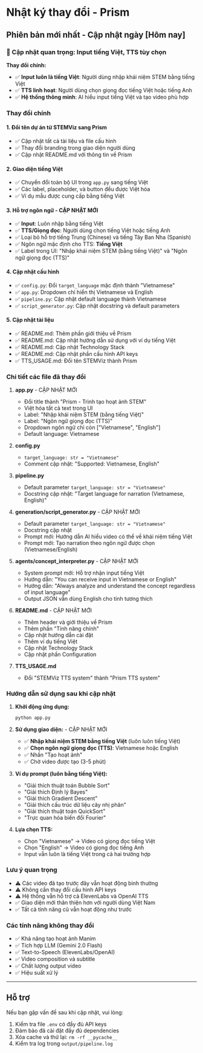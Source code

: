 # Nhật ký thay đổi - Prism

## Phiên bản mới nhất - Cập nhật ngày [Hôm nay]

### 🎯 Cập nhật quan trọng: Input tiếng Việt, TTS tùy chọn

**Thay đổi chính:**
- ✅ **Input luôn là tiếng Việt**: Người dùng nhập khái niệm STEM bằng tiếng Việt
- ✅ **TTS linh hoạt**: Người dùng chọn giọng đọc tiếng Việt hoặc tiếng Anh
- ✅ **Hệ thống thông minh**: AI hiểu input tiếng Việt và tạo video phù hợp

### Thay đổi chính

#### 1. Đổi tên dự án từ STEMViz sang Prism
- ✅ Cập nhật tất cả tài liệu và file cấu hình
- ✅ Thay đổi branding trong giao diện người dùng
- ✅ Cập nhật README.md với thông tin về Prism

#### 2. Giao diện tiếng Việt
- ✅ Chuyển đổi toàn bộ UI trong `app.py` sang tiếng Việt
- ✅ Các label, placeholder, và button đều được Việt hóa
- ✅ Ví dụ mẫu được cung cấp bằng tiếng Việt

#### 3. Hỗ trợ ngôn ngữ - CẬP NHẬT MỚI
- ✅ **Input**: Luôn nhập bằng tiếng Việt
- ✅ **TTS/Giọng đọc**: Người dùng chọn tiếng Việt hoặc tiếng Anh
- ✅ Loại bỏ hỗ trợ tiếng Trung (Chinese) và tiếng Tây Ban Nha (Spanish)
- ✅ Ngôn ngữ mặc định cho TTS: **Tiếng Việt**
- ✅ Label trong UI: "Nhập khái niệm STEM (bằng tiếng Việt)" và "Ngôn ngữ giọng đọc (TTS)"

#### 4. Cập nhật cấu hình
- ✅ `config.py`: Đổi `target_language` mặc định thành "Vietnamese"
- ✅ `app.py`: Dropdown chỉ hiển thị Vietnamese và English
- ✅ `pipeline.py`: Cập nhật default language thành Vietnamese
- ✅ `script_generator.py`: Cập nhật docstring và default parameters

#### 5. Cập nhật tài liệu
- ✅ README.md: Thêm phần giới thiệu về Prism
- ✅ README.md: Cập nhật hướng dẫn sử dụng với ví dụ tiếng Việt
- ✅ README.md: Cập nhật Technology Stack
- ✅ README.md: Cập nhật phần cấu hình API keys
- ✅ TTS_USAGE.md: Đổi tên STEMViz thành Prism

### Chi tiết các file đã thay đổi

1. **app.py** - CẬP NHẬT MỚI
   - Đổi title thành "Prism - Trình tạo hoạt ảnh STEM"
   - Việt hóa tất cả text trong UI
   - Label: "Nhập khái niệm STEM (bằng tiếng Việt)"
   - Label: "Ngôn ngữ giọng đọc (TTS)"
   - Dropdown ngôn ngữ chỉ còn ["Vietnamese", "English"]
   - Default language: Vietnamese

2. **config.py**
   - `target_language: str = "Vietnamese"`
   - Comment cập nhật: "Supported: Vietnamese, English"

3. **pipeline.py**
   - Default parameter `target_language: str = "Vietnamese"`
   - Docstring cập nhật: "Target language for narration (Vietnamese, English)"

4. **generation/script_generator.py** - CẬP NHẬT MỚI
   - Default parameter `target_language: str = "Vietnamese"`
   - Docstring cập nhật
   - Prompt mới: Hướng dẫn AI hiểu video có thể về khái niệm tiếng Việt
   - Prompt mới: Tạo narration theo ngôn ngữ được chọn (Vietnamese/English)

5. **agents/concept_interpreter.py** - CẬP NHẬT MỚI
   - System prompt mới: Hỗ trợ nhận input tiếng Việt
   - Hướng dẫn: "You can receive input in Vietnamese or English"
   - Hướng dẫn: "Always analyze and understand the concept regardless of input language"
   - Output JSON vẫn dùng English cho tính tương thích

6. **README.md** - CẬP NHẬT MỚI
   - Thêm header và giới thiệu về Prism
   - Thêm phần "Tính năng chính"
   - Cập nhật hướng dẫn cài đặt
   - Thêm ví dụ tiếng Việt
   - Cập nhật Technology Stack
   - Cập nhật phần Configuration

6. **TTS_USAGE.md**
   - Đổi "STEMViz TTS system" thành "Prism TTS system"

### Hướng dẫn sử dụng sau khi cập nhật

1. **Khởi động ứng dụng:**
   ```bash
   python app.py
   ```

2. **Sử dụng giao diện:** - CẬP NHẬT MỚI
   - ✅ **Nhập khái niệm STEM bằng tiếng Việt** (luôn luôn tiếng Việt)
   - ✅ **Chọn ngôn ngữ giọng đọc (TTS)**: Vietnamese hoặc English
   - ✅ Nhấn "Tạo hoạt ảnh"
   - ✅ Chờ video được tạo (3-5 phút)

3. **Ví dụ prompt (luôn bằng tiếng Việt):**
   - "Giải thích thuật toán Bubble Sort"
   - "Giải thích Định lý Bayes"
   - "Giải thích Gradient Descent"
   - "Giải thích cấu trúc dữ liệu cây nhị phân"
   - "Giải thích thuật toán QuickSort"
   - "Trực quan hóa biến đổi Fourier"

4. **Lựa chọn TTS:**
   - Chọn "Vietnamese" → Video có giọng đọc tiếng Việt
   - Chọn "English" → Video có giọng đọc tiếng Anh
   - Input vẫn luôn là tiếng Việt trong cả hai trường hợp

### Lưu ý quan trọng

- ⚠️ Các video đã tạo trước đây vẫn hoạt động bình thường
- ⚠️ Không cần thay đổi cấu hình API keys
- ⚠️ Hệ thống vẫn hỗ trợ cả ElevenLabs và OpenAI TTS
- ✅ Giao diện mới thân thiện hơn với người dùng Việt Nam
- ✅ Tất cả tính năng cũ vẫn hoạt động như trước

### Các tính năng không thay đổi

- ✅ Khả năng tạo hoạt ảnh Manim
- ✅ Tích hợp LLM (Gemini 2.0 Flash)
- ✅ Text-to-Speech (ElevenLabs/OpenAI)
- ✅ Video composition và subtitle
- ✅ Chất lượng output video
- ✅ Hiệu suất xử lý

---

## Hỗ trợ

Nếu bạn gặp vấn đề sau khi cập nhật, vui lòng:
1. Kiểm tra file `.env` có đầy đủ API keys
2. Đảm bảo đã cài đặt đầy đủ dependencies
3. Xóa cache và thử lại: `rm -rf __pycache__`
4. Kiểm tra log trong `output/pipeline.log`
